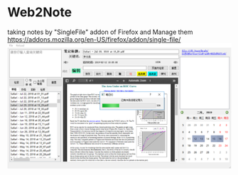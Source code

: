 # Web2Note
taking notes by "SingleFile" addon of Firefox and Manage them
https://addons.mozilla.org/en-US/firefox/addon/single-file/
![Main](https://github.com/highwindmx/Web2Note/blob/master/wiki/Snipaste_2019-02-16_21-46-13.png?raw=true)
